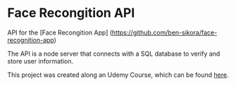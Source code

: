 # Face Recongition API 

 API for the [Face Recongition App] (https://github.com/ben-sikora/face-recognition-app)

The API is a node server that connects with a SQL database to verify and store user information. 

This project was created along an Udemy Course, which can be found [here](https://www.udemy.com/course/the-complete-web-developer-zero-to-mastery/#reviews).
